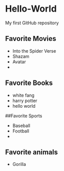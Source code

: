 # Hello-World
My first GitHub repository 


## Favorite Movies

* Into the Spider Verse
* Shazam
* Avatar
* 
## Favorite Books

- white fang
- harry potter
- hello world

##Favorite Sports

- Baseball
- Football
- 
## Favorite animals

- Gorilla
